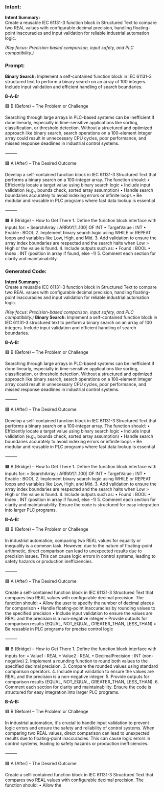 ### Intent:
**Intent Summary:**  
Create a reusable IEC 61131-3 function block in Structured Text to compare two REAL values with configurable decimal precision, handling floating-point inaccuracies and input validation for reliable industrial automation logic.  

*(Key focus: Precision-based comparison, input safety, and PLC compatibility.)*

### Prompt:
**Binary Search:**
Implement a self-contained function block in IEC 61131-3 structured text to perform a binary search on an array of 100 integers. Include input validation and efficient handling of search boundaries.

**B-A-B:**

🟥 B (Before) – The Problem or Challenge

Searching through large arrays in PLC-based systems can be inefficient if done linearly, especially in time-sensitive applications like sorting, classification, or threshold detection. Without a structured and optimized approach like binary search, search operations on a 100-element integer array could result in unnecessary CPU cycles, poor performance, and missed response deadlines in industrial control systems.

⸻

🟩 A (After) – The Desired Outcome

Develop a self-contained function block in IEC 61131-3 Structured Text that performs a binary search on a 100-integer array. The function should:
	•	Efficiently locate a target value using binary search logic
	•	Include input validation (e.g., bounds check, sorted array assumption)
	•	Handle search boundaries accurately to avoid indexing errors or infinite loops
	•	Be modular and reusable in PLC programs where fast data lookup is essential

⸻

🟧 B (Bridge) – How to Get There
	1.	Define the function block interface with inputs for:
	•	SearchArray : ARRAY[1..100] OF INT
	•	TargetValue : INT
	•	Enable : BOOL
	2.	Implement binary search logic using WHILE or REPEAT loops and variables like Low, High, and Mid.
	3.	Add validation to ensure the array index boundaries are respected and the search halts when Low > High or the value is found.
	4.	Include outputs such as:
	•	Found : BOOL
	•	Index : INT (position in array if found, else -1)
	5.	Comment each section for clarity and maintainability.

### Generated Code:
**Intent Summary:**  
Create a reusable IEC 61131-3 function block in Structured Text to compare two REAL values with configurable decimal precision, handling floating-point inaccuracies and input validation for reliable industrial automation logic.  

*(Key focus: Precision-based comparison, input safety, and PLC compatibility.)*
**Binary Search:**
Implement a self-contained function block in IEC 61131-3 structured text to perform a binary search on an array of 100 integers. Include input validation and efficient handling of search boundaries.

**B-A-B:**

🟥 B (Before) – The Problem or Challenge

Searching through large arrays in PLC-based systems can be inefficient if done linearly, especially in time-sensitive applications like sorting, classification, or threshold detection. Without a structured and optimized approach like binary search, search operations on a 100-element integer array could result in unnecessary CPU cycles, poor performance, and missed response deadlines in industrial control systems.

⸻

🟩 A (After) – The Desired Outcome

Develop a self-contained function block in IEC 61131-3 Structured Text that performs a binary search on a 100-integer array. The function should:
	•	Efficiently locate a target value using binary search logic
	•	Include input validation (e.g., bounds check, sorted array assumption)
	•	Handle search boundaries accurately to avoid indexing errors or infinite loops
	•	Be modular and reusable in PLC programs where fast data lookup is essential

⸻

🟧 B (Bridge) – How to Get There
	1.	Define the function block interface with inputs for:
	•	SearchArray : ARRAY[1..100] OF INT
	•	TargetValue : INT
	•	Enable : BOOL
	2.	Implement binary search logic using WHILE or REPEAT loops and variables like Low, High, and Mid.
	3.	Add validation to ensure the array index boundaries are respected and the search halts when Low > High or the value is found.
	4.	Include outputs such as:
	•	Found : BOOL
	•	Index : INT (position in array if found, else -1)
	5.	Comment each section for clarity and maintainability. Ensure the code is structured for easy integration into larger PLC programs.

**B-A-B:**

🟥 B (Before) – The Problem or Challenge

In industrial automation, comparing two REAL values for equality or inequality is a common task. However, due to the nature of floating-point arithmetic, direct comparison can lead to unexpected results due to precision issues. This can cause logic errors in control systems, leading to safety hazards or production inefficiencies.

⸻

🟩 A (After) – The Desired Outcome

Create a self-contained function block in IEC 61131-3 Structured Text that compares two REAL values with configurable decimal precision. The function should:
	•	Allow the user to specify the number of decimal places for comparison
	•	Handle floating-point inaccuracies by rounding values to the specified precision
	•	Include input validation to ensure the values are REAL and the precision is a non-negative integer
	•	Provide outputs for comparison results (EQUAL, NOT_EQUAL, GREATER_THAN, LESS_THAN)
	•	Be reusable in PLC programs for precise control logic

⸻

🟧 B (Bridge) – How to Get There
	1.	Define the function block interface with inputs for:
	•	Value1 : REAL
	•	Value2 : REAL
	•	DecimalPrecision : INT (non-negative)
	2.	Implement a rounding function to round both values to the specified decimal precision.
	3.	Compare the rounded values using standard comparison operators.
	4.	Include input validation to ensure the values are REAL and the precision is a non-negative integer.
	5.	Provide outputs for comparison results (EQUAL, NOT_EQUAL, GREATER_THAN, LESS_THAN).
	6.	Comment each section for clarity and maintainability. Ensure the code is structured for easy integration into larger PLC programs.

**B-A-B:**

🟥 B (Before) – The Problem or Challenge

In industrial automation, it's crucial to handle input validation to prevent logic errors and ensure the safety and reliability of control systems. When comparing two REAL values, direct comparison can lead to unexpected results due to floating-point inaccuracies. This can cause logic errors in control systems, leading to safety hazards or production inefficiencies.

⸻

🟩 A (After) – The Desired Outcome

Create a self-contained function block in IEC 61131-3 Structured Text that compares two REAL values with configurable decimal precision. The function should:
	•	Allow the
